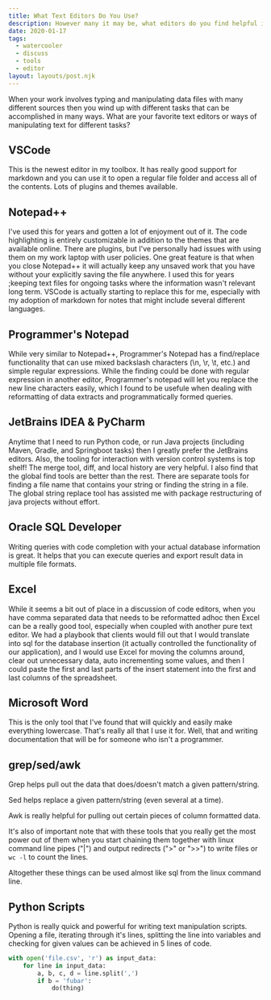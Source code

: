 ```yaml
---  
title: What Text Editors Do You Use?  
description: However many it may be, what editors do you find helpful in your workflow?  
date: 2020-01-17  
tags:  
  - watercooler
  - discuss  
  - tools
  - editor
layout: layouts/post.njk  
---  
```


When your work involves typing and manipulating data files with many different sources then you wind up with different tasks that can be accomplished in many ways. What are your favorite text editors or ways of manipulating text for different tasks?

## VSCode
This is the newest editor in my toolbox. It has really good support for markdown and you can use it to open a regular file folder and access all of the contents. Lots of plugins and themes available.

## Notepad++
I've used this for years and gotten a lot of enjoyment out of it. The code highlighting is entirely customizable in addition to the themes that are available online. There are plugins, but I've personally had issues with using them on my work laptop with user policies. One great feature is that when you close Notepad++ it will actually keep any unsaved work that you have without your explicitly saving the file anywhere. I used this for years ;keeping text files for ongoing tasks where the information wasn't relevant long term. VSCode is actually starting to replace this for me, especially with my adoption of markdown for notes that might include several different languages.

## Programmer's Notepad
While very similar to Notepad++, Programmer's Notepad has a find/replace functionality that can use mixed backslash characters (\n, \r, \t, etc.) and simple regular expressions. While the finding could be done with regular expression in another editor, Programmer's notepad will let you replace the new line characters easily, which I found to be usefule when dealing with reformatting of data extracts and programmatically formed queries.

## JetBrains IDEA & PyCharm
Anytime that I need to run Python code, or run Java projects (including Maven, Gradle, and Springboot tasks) then I greatly prefer the JetBrains editors. Also, the tooling for interaction with version control systems is top shelf! The merge tool, diff, and local history are very helpful. I also find that the global find tools are better than the rest. There are separate tools for finding a file name that contains your string or finding the string in a file. The global string replace tool has assisted me with package restructuring of java projects without effort.

## Oracle SQL Developer
Writing queries with code completion with your actual database information is great. It helps that you can execute queries and export result data in multiple file formats.

## Excel
While it seems a bit out of place in a discussion of code editors, when you have comma separated data that needs to be reformatted adhoc then Excel can be a really good tool, especially when coupled with another pure text editor. We had a playbook that clients would fill out that I would translate into sql for the database insertion (it actually controlled the functionality of our application), and I would use Excel for moving the columns around, clear out unnecessary data, auto incrementing some values, and then I could paste the first and last parts of the insert statement into the first and last columns of the spreadsheet.

## Microsoft Word
This is the only tool that I've found that will quickly and easily make everything lowercase. That's really all that I use it for. Well, that and writing documentation that will be for someone who isn't a programmer.

## grep/sed/awk
Grep helps pull out the data that does/doesn't match a given pattern/string.

Sed helps replace a given pattern/string (even several at a time).

Awk is really helpful for pulling out certain pieces of column formatted data.

It's also of important note that with these tools that you really get the most power out of them when you start chaining them together with linux command line pipes ("|") and output redirects (">" or ">>") to write files or `wc -l` to count the lines.

Altogether these things can be used almost like sql from the linux command line.

## Python Scripts
Python is really quick and powerful for writing text manipulation scripts. Opening a file, iterating through it's lines, splitting the line into variables and checking for given values can be achieved in 5 lines of code.

```python
with open('file.csv', 'r') as input_data:
    for line in input_data:
	    a, b, c, d = line.split(',')
		if b = 'fubar':
		    do(thing)
```